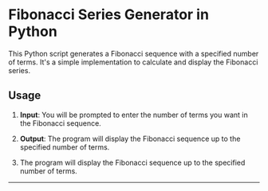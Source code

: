 # Fibonacci Series Generator in Python

This Python script generates a Fibonacci sequence with a specified number of terms. It's a simple implementation to calculate and display the Fibonacci series.

## Usage

1. **Input**: You will be prompted to enter the number of terms you want in the Fibonacci sequence.

2. **Output**: The program will display the Fibonacci sequence up to the specified number of terms.

3. The program will display the Fibonacci sequence up to the specified number of terms.



---

